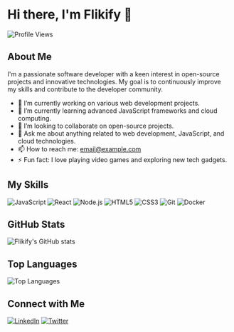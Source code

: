 # Hi there, I'm Flikify 👋

![Profile Views](https://komarev.com/ghpvc/?username=Flikify)

## About Me

I'm a passionate software developer with a keen interest in open-source projects and innovative technologies. My goal is to continuously improve my skills and contribute to the developer community.

- 🔭 I’m currently working on various web development projects.
- 🌱 I’m currently learning advanced JavaScript frameworks and cloud computing.
- 👯 I’m looking to collaborate on open-source projects.
- 💬 Ask me about anything related to web development, JavaScript, and cloud technologies.
- 📫 How to reach me: [email@example.com](mailto:github@92coco.cn)
- ⚡ Fun fact: I love playing video games and exploring new tech gadgets.

## My Skills

![JavaScript](https://img.shields.io/badge/-JavaScript-333?style=flat&logo=javascript)
![React](https://img.shields.io/badge/-React-333?style=flat&logo=react)
![Node.js](https://img.shields.io/badge/-Node.js-333?style=flat&logo=node.js)
![HTML5](https://img.shields.io/badge/-HTML5-333?style=flat&logo=html5)
![CSS3](https://img.shields.io/badge/-CSS3-333?style=flat&logo=css3)
![Git](https://img.shields.io/badge/-Git-333?style=flat&logo=git)
![Docker](https://img.shields.io/badge/-Docker-333?style=flat&logo=docker)

## GitHub Stats

![Flikify's GitHub stats](https://github-readme-stats.vercel.app/api?username=Flikify&show_icons=true&theme=dark)

## Top Languages

![Top Languages](https://github-readme-stats.vercel.app/api/top-langs/?username=Flikify&theme=dark&layout=compact)

## Connect with Me

[![LinkedIn](https://img.shields.io/badge/-LinkedIn-333?style=flat&logo=linkedin)](https://www.linkedin.com/in/yourprofile)
[![Twitter](https://img.shields.io/badge/-Twitter-333?style=flat&logo=twitter)](https://twitter.com/yourprofile)
